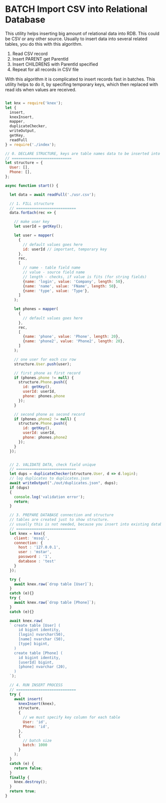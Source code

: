 # BATCH Import CSV into Relational Database

This utility helps inserting big amount of relational data into RDB.
This could be CSV or any other source.
Usually to insert data into several related tables, you do this with this algorithm.

1. Read CSV record
2. Insert PARENT get ParentId
3. Insert CHILDRENS with ParentId specified
4. Repeat for all records in CSV file

With this algorithm it is complicated to insert records fast in batches.
This utility helps to do it, by specifing temporary keys, which then replaced with read ids
when values are received.

```javascript

let knx = require('knex');
let {
  insert,
  knexInsert,
  mapper,
  duplicateChecker,
  writeOutput,
  getKey,
  readFull
} = require('./index');

// 0. DECLARE STRUCTURE, keys are table names data to be inserted into
// ===========================
let structure = {
  User: [],
  Phone: [],
};

async function start() {

  let data = await readFull('./usr.csv');

  // 1. FILL structure
  // ===========================
  data.forEach(rec => {

    // make user key
    let userId = getKey();

    let user = mapper(
      {
        // default values goes here
        id: userId // important, temporary key
      },
      rec, 
      [
        // name - table field name
        // value - source field name
        // length - checks, if value is fits (for string fields)
        {name: 'login', value: 'Company', length: 50},
        {name: 'name', value: 'FName', length: 50},
        {name: 'type', value: 'Type'},
      ]
    );

    let phones = mapper(
      {
        // default values goes here
      },
      rec,
      [
        {name: 'phone', value: 'Phone', length: 20},
        {name: 'phone2', value: 'Phone2', length: 20},
      ]
    );

    // one user for each csv row
    structure.User.push(user);

    // first phone as first record
    if (phones.phone != null) {
      structure.Phone.push({
        id: getKey(),
        userId: userId,
        phone: phones.phone
      });
    }

    // second phone as second record
    if (phones.phone2 != null) {
      structure.Phone.push({
        id: getKey(),
        userId: userId,
        phone: phones.phone2
      });
    }
  });


  // 2. VALIDATE DATA, check field unique
  // ===========================
  let dups = duplicateChecker(structure.User, d => d.login);
  // log duplicates to duplicates.json
  await writeOutput("./out/duplicates.json", dups);
  if (dups)
  {
    console.log('validation error');
    return;
  }

  // 3. PREPARE DATABASE connection and structure
  // tables are created just to show structure.
  // usually this is not needed, because you insert into existing database.
  // ===========================
  let knex = knx({
    client: 'mssql',
    connection: {
      host : '127.0.0.1',
      user : 'mstar',
      password : '1',
      database : 'test'
    }
  });

  try {
    await knex.raw(`drop table [User]`);
  }
  catch (e){}
  try {
    await knex.raw(`drop table [Phone]`);
  }
  catch (e){}

  await knex.raw(
  ` create table [User] (
      id bigint identity,
      [login] nvarchar(50),
      [name] nvarchar (50),
      [type] bigint,
    )
    create table [Phone] (
      id bigint identity,
      [userId] bigint,
      [phone] nvarchar (20),
    ) 
  `);

  // 4. RUN INSERT PROCESS
  // ===========================
  try {
    await insert(
      knexInsert(knex),
      structure,
      {
        // we must specify key column for each table
        User: 'id',
        Phone: 'id',
      },
      {
        // batch size
        batch: 1000
      }
    );
  }
  catch (e) {
    return false;
  }
  finally {
    knex.destroy();
  }
  return true;
}

```
